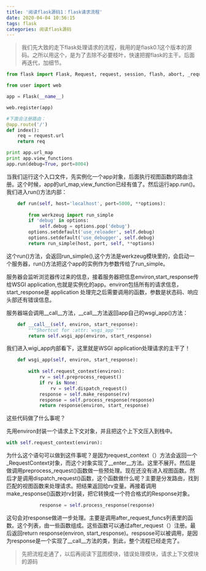 ```yaml
---
title: '阅读flask源码1：flask请求流程'
date: 2020-04-04 10:56:15
tags: flask 
categories: 阅读flask源码
---
```


> 我们先大致的走下flask处理请求的流程，我用的是flask0.1这个版本的源码。之所以用这个，是为了去除不必要枝叶，快速把握flask的主干。后面再迭代，加细节。

```python
from flask import Flask, Request, request, session, flash, abort, _request_ctx_stack

from user import web

app = Flask(__name__)

web.register(app)

#下面会注册路由：
@app.route('/')
def index():
    req = request.url
    return req

print app.url_map
print app.view_functions
app.run(debug=True, port=8004)
```

当我们运行这个入口文件，先实例化一个app对象，后面执行视图函数的路由注册。这个时候，app的url_map,view_function已经有值了。然后运行app.run()。我们进入run()方法内部：

```python
    def run(self, host='localhost', port=5000, **options):
      
        from werkzeug import run_simple
        if 'debug' in options:
            self.debug = options.pop('debug')
        options.setdefault('use_reloader', self.debug)
        options.setdefault('use_debugger', self.debug)
        return run_simple(host, port, self, **options)
```



这个run()方法，会返回run_simple(),这个方法是werkzeug模块里的，会启动一个服务器，run()方法把这个app的实例作为参数传给了run_simple。

服务器会监听浏览器传过来的信息，接着服务器把信息environ,start_response传给WSGI application,也就是实例化的app。environ包括所有的请求信息，start_response是 application 处理完之后需要调用的函数，参数是状态码、响应头部还有错误信息。

服务器端会调用__call__方法，__call__方法返回app自己的wsgi_app()方法：

```python
    def __call__(self, environ, start_response):
        """Shortcut for :attr:`wsgi_app`"""
        return self.wsgi_app(environ, start_response)
```

我们进入wigi_app内部看下，这里就是WSGI application处理请求的主干了！

```python
    def wsgi_app(self, environ, start_response):
    
        with self.request_context(environ):
            rv = self.preprocess_request()
            if rv is None:
                rv = self.dispatch_request()
            response = self.make_response(rv)
            response = self.process_response(response)
            return response(environ, start_response)

```



这些代码做了什么事呢？

先用environ封装一个请求上下文对象，并且把这个上下文压入到栈中。

```python
with self.request_context(environ):
```



为什么这个语句可以做到这件事呢？是因为request_context（）方法会返回一个_RequestContext对象，而这个对象实现了__enter__方法。这里不展开。然后是做调用preprocess_request()函数做一些预处理。现在还没有进入视图函数。然后才是调用dispatch_request()函数，这个函数做什么呢？主要是分发路由，找到匹配的视图函数来处理请求。把结果返回给rv变量。再接着调用make_response()函数对rv封装，把它转换成一个符合格式的Response对象。

```python
            response = self.process_response(response)

```

这句会对response做进一步处理。主要是调用after_request_funcs列表里的函数。这个列表，由一些函数组成。这些函数可以通过after_request（）注册。最后返回return response(environ, start_response)。respsose可以被调用，是因为response是一个实现了__call__方法的类，到此，整个流程已经走完了。



> 先把流程走通了，以后再阅读下蓝图模块，错误处理模块，请求上下文模块的源码





